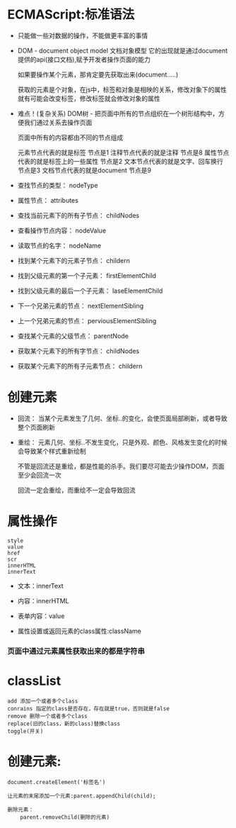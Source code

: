 # ECMAScript:标准语法
- 只能做一些对数据的操作，不能做更丰富的事情
- DOM - document object model 文档对象模型
    它的出现就是通过document提供的api(接口文档),赋予开发者操作页面的能力

    如果要操作某个元素，那肯定要先获取出来(document.....)

    获取的元素是个对象，在js中，标签和对象是相映的关系，修改对象下的属性就有可能会改变标签，修改标签就会修改对象的属性

- 难点！(复杂关系)
    DOM树 - 把页面中所有的节点组织在一个树形结构中，方便我们通过关系去操作页面

    页面中所有的内容都由不同的节点组成

    元素节点代表的就是标签   节点是1
    注释节点代表的就是注释   节点是8
    属性节点代表的就是标签上的一些属性   节点是2
    文本节点代表的就是文字、回车换行   节点是3
    文档节点代表的就是document   节点是9

- 查找节点的类型：
        nodeType

- 属性节点：
        attributes

- 查找当前元素下的所有子节点：
        childNodes

- 查看操作节点内容：
        nodeValue

- 读取节点的名字：
        nodeName

- 找到某个元素下的元素子节点：
        childern

- 找到父级元素的第一个子元素：
        firstElementChild

- 找到父级元素的最后一个子元素：
        laseElementChild

- 下一个兄弟元素的节点：
        nextElementSibling

- 上一个兄弟元素的节点：
        perviousElementSibling

- 查找某个元素的父级节点：
        parentNode

- 获取某个元素下的所有字节点：
        childNodes

- 获取某个元素下的所有子元素节点：
        childern


# 创建元素
- 回流：
    当某个元素发生了几何、坐标..的变化，会使页面局部刷新，或者导致整个页面刷新

- 重绘：
    元素几何、坐标..不发生变化，只是外观、颜色、风格发生变化的时候会导致某个样式重新绘制

    不管是回流还是重绘，都是性能的杀手。我们要尽可能去少操作DOM，页面至少会回流一次
    
    回流一定会重绘，而重绘不一定会导致回流

# 属性操作
    style
    value
    href
    scr
    innerHTML
    innerText

- 文本：innerText

- 内容：innerHTML

- 表单内容：value

- 属性设置或返回元素的class属性:className

### 页面中通过元素属性获取出来的都是字符串


# classList
    add 添加一个或者多个class
    conrains 指定的class是否存在，存在就是true，否则就是false
    remove 删除一个或者多个class
    replace(旧的class，新的class)替换class
    toggle(开关)


# 创建元素:
    document.createElement('标签名')

    让元素的末尾添加一个元素:parent.appendChild(child);

    删除元素：
        parent.removeChild(删除的元素)

